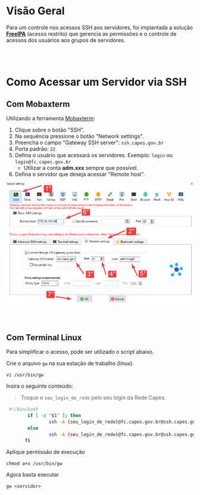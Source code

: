 
# Visão Geral
Para um controle nos acessos SSH aos servidores, foi implantada a solução **[FreeIPA](https://git.capes.gov.br/cgii/gerenciamento-de-identidade/freeipa)** (acesso restrito) que gerencia as permissões e o controle de acessos dos usuários aos grupos de servidores.

<br><br>

# Como Acessar um Servidor via SSH
## Com Mobaxterm 
Utilizando a ferramenta [Mobaxterm](https://mobaxterm.mobatek.net/download-home-edition.html):

1. Clique sobre o botão "SSH".
2. Na sequência pressione o botão "Network settings".
3. Preencha o campo "Gateway SSH server": `ssh.capes.gov.br`
4. Porta padrão: `22`
5. Defina o usuário que acessará os servidores. Exemplo:  `login`  ou  `login@fc.capes.gov.br`
   * Utilizar a conta **adm.xxx** sempre que possível.
6. Defina o servidor que deseja acessar "Remote host".


![Acesso-SSH-Mobaxterm](Acesso-ssh-mobaxterm.png)

<br><br>

## Com Terminal Linux
Para simplificar o acesso, pode ser utilizado o script abaixo.

Crie o arquivo `gw` na sua estação de trabalho (linux).
```
vi /usr/bin/gw
```

Insira o seguinte conteúdo:
> Troque o `seu_login_de_rede` pelo seu login da Rede Capes.

```bash
 #!/bin/bash
        if [ -z "$1" ]; then
                ssh -A (seu_login_de_rede)@fc.capes.gov.br@ssh.capes.gov.br
        else
                ssh -A (seu_login_de_rede)@fc.capes.gov.br@ssh.capes.gov.br -t "ssh -o StrictHostKeyChecking=no $1"
       fi
```

Aplique permissão de execução

```
chmod a+x /usr/bin/gw
```

Agora basta executar 

```
gw <servidor>
```